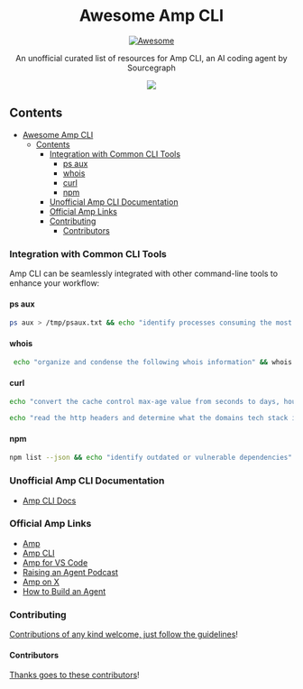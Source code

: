 <div align="center">

<!-- title -->

<!--lint ignore no-dead-urls-->

# Awesome Amp CLI

[![Awesome](https://awesome.re/badge.svg)](https://awesome.re)

<!-- subtitle -->

An unofficial curated list of resources for Amp CLI, an AI coding agent by Sourcegraph

<!-- image -->

<a href="https://github.com/jdorfman/awesome-amp-cli/blob/main/amp_cli_docs.md" target="_blank" rel="noopener noreferrer"> <img src="https://private-user-images.githubusercontent.com/398230/440639830-aaff0ad1-a4b5-4ac8-a58b-e7dfb02ec64a.jpg?jwt=eyJhbGciOiJIUzI1NiIsInR5cCI6IkpXVCJ9.eyJpc3MiOiJnaXRodWIuY29tIiwiYXVkIjoicmF3LmdpdGh1YnVzZXJjb250ZW50LmNvbSIsImtleSI6ImtleTUiLCJleHAiOjE3NDY1MDY3OTYsIm5iZiI6MTc0NjUwNjQ5NiwicGF0aCI6Ii8zOTgyMzAvNDQwNjM5ODMwLWFhZmYwYWQxLWE0YjUtNGFjOC1hNThiLWU3ZGZiMDJlYzY0YS5qcGc_WC1BbXotQWxnb3JpdGhtPUFXUzQtSE1BQy1TSEEyNTYmWC1BbXotQ3JlZGVudGlhbD1BS0lBVkNPRFlMU0E1M1BRSzRaQSUyRjIwMjUwNTA2JTJGdXMtZWFzdC0xJTJGczMlMkZhd3M0X3JlcXVlc3QmWC1BbXotRGF0ZT0yMDI1MDUwNlQwNDQxMzZaJlgtQW16LUV4cGlyZXM9MzAwJlgtQW16LVNpZ25hdHVyZT05YzM2YTJmNzcwNjdlMmMzZjQyZjFmYjg2YjkxMWY2MmE0MzI4OGQ1YzQ5OThlODJlZTlkODRmYmVjNDVlOGU0JlgtQW16LVNpZ25lZEhlYWRlcnM9aG9zdCJ9.7VvP5EppCE0uAZ5ZKB7zvmx6sUOjX87jeBjEDad51iY" /></a>

<!-- description -->

</div>

<!-- TOC -->

## Contents

- [Awesome Amp CLI](#awesome-amp-cli)
  - [Contents](#contents)
    - [Integration with Common CLI Tools](#integration-with-common-cli-tools)
      - [ps aux](#ps-aux)
      - [whois](#whois)
      - [curl](#curl)
      - [npm](#npm)
    - [Unofficial Amp CLI Documentation](#unofficial-amp-cli-documentation)
    - [Official Amp Links](#official-amp-links)
    - [Contributing](#contributing)
      - [Contributors](#contributors)

<!-- CONTENT -->

### Integration with Common CLI Tools

Amp CLI can be seamlessly integrated with other command-line tools to enhance your workflow:

#### ps aux

```bash
ps aux > /tmp/psaux.txt && echo "identify processes consuming the most resources" && cat /tmp/psaux.txt | amp
```

#### whois

```bash
 echo "organize and condense the following whois information" && whois example.com | amp
```

#### curl

```bash
echo "convert the cache control max-age value from seconds to days, hours, minutes" $(curl -I https://example.com) | amp
```

```bash
echo "read the http headers and determine what the domains tech stack is." $(curl -Is https://example.com) | amp
```

#### npm

```bash
npm list --json && echo "identify outdated or vulnerable dependencies" | amp
```

### Unofficial Amp CLI Documentation

- [Amp CLI Docs](https://github.com/jdorfman/awesome-amp-cli/blob/main/amp_cli_docs.md)

### Official Amp Links

- [Amp](https://ampcode.com)
- [Amp CLI](https://www.npmjs.com/package/@sourcegraph/amp)
- [Amp for VS Code](https://marketplace.visualstudio.com/items?itemName=sourcegraph.amp)
- [Raising an Agent Podcast](https://ampcode.com/podcast)
- [Amp on X](https://x.com/ampcode)
- [How to Build an Agent](https://ampcode.com/how-to-build-an-agent)

### Contributing

[Contributions of any kind welcome, just follow the guidelines](contributing.md)!

#### Contributors

[Thanks goes to these contributors](https://github.com/jdorfman/awesome-amp-cli/graphs/contributors)!
